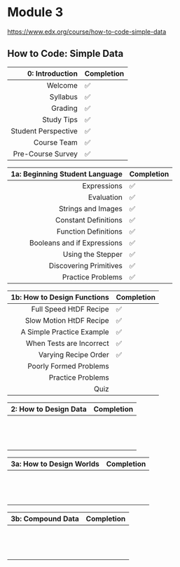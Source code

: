# Module 3

https://www.edx.org/course/how-to-code-simple-data

## How to Code: Simple Data

|     0: Introduction | Completion         |
| ------------------: | ------------------ |
|             Welcome | :white_check_mark: |
|            Syllabus | :white_check_mark: |
|             Grading | :white_check_mark: |
|          Study Tips | :white_check_mark: |
| Student Perspective | :white_check_mark: |
|         Course Team | :white_check_mark: |
|   Pre-Course Survey | :white_check_mark: |

| 1a: Beginning Student Language | Completion         |
| -----------------------------: | ------------------ |
|                    Expressions | :white_check_mark: |
|                     Evaluation | :white_check_mark: |
|             Strings and Images | :white_check_mark: |
|           Constant Definitions | :white_check_mark: |
|           Function Definitions | :white_check_mark: |
|    Booleans and if Expressions | :white_check_mark: |
|              Using the Stepper | :white_check_mark: |
|         Discovering Primitives | :white_check_mark: |
|              Practice Problems | :white_check_mark: |

| 1b: How to Design Functions | Completion         |
| --------------------------: | ------------------ |
|      Full Speed HtDF Recipe | :white_check_mark: |
|     Slow Motion HtDF Recipe | :white_check_mark: |
|   A Simple Practice Example | :white_check_mark: |
|    When Tests are Incorrect | :white_check_mark: |
|        Varying Recipe Order | :white_check_mark: |
|      Poorly Formed Problems |                    |
|           Practice Problems |                    |
|                        Quiz |                    |

| 2: How to Design Data | Completion |
| --------------------: | ---------- |
|                       |            |
|                       |            |
|                       |            |
|                       |            |
|                       |            |
|                       |            |
|                       |            |
|                       |            |
|                       |            |
|                       |            |
|                       |            |
|                       |            |
|                       |            |

| 3a: How to Design Worlds | Completion |
| -----------------------: | ---------- |
|                          |            |
|                          |            |
|                          |            |
|                          |            |
|                          |            |
|                          |            |
|                          |            |
|                          |            |
|                          |            |
|                          |            |
|                          |            |
|                          |            |
|                          |            |

| 3b: Compound Data | Completion |
| ----------------: | ---------- |
|                   |            |
|                   |            |
|                   |            |
|                   |            |
|                   |            |
|                   |            |
|                   |            |
|                   |            |
|                   |            |
|                   |            |
|                   |            |
|                   |            |
|                   |            |
